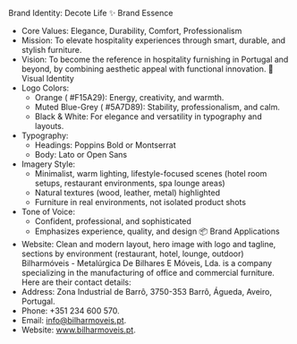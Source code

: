 Brand Identity: Decote Life
✨ Brand Essence
* Core Values: Elegance, Durability, Comfort, Professionalism
* Mission: To elevate hospitality experiences through smart, durable, and stylish furniture.
* Vision: To become the reference in hospitality furnishing in Portugal and beyond, by combining aesthetic appeal with functional innovation.
🎨 Visual Identity
* Logo Colors:
   * Orange (
#F15A29): Energy, creativity, and warmth.
   * Muted Blue-Grey (
#5A7D89): Stability, professionalism, and calm.
   * Black & White: For elegance and versatility in typography and layouts.
* Typography:
   * Headings: Poppins Bold or Montserrat
   * Body: Lato or Open Sans
* Imagery Style:
   * Minimalist, warm lighting, lifestyle-focused scenes (hotel room setups, restaurant environments, spa lounge areas)
   * Natural textures (wood, leather, metal) highlighted
   * Furniture in real environments, not isolated product shots
* Tone of Voice:
   * Confident, professional, and sophisticated
   * Emphasizes experience, quality, and design
📦 Brand Applications
* Website: Clean and modern layout, hero image with logo and tagline, sections by environment (restaurant, hotel, lounge, outdoor)
Bilharmóveis - Metalúrgica De Bilhares E Móveis, Lda. is a company specializing in the manufacturing of office and commercial furniture. Here are their contact details:
* Address: Zona Industrial de Barrô, 3750-353 Barrô, Águeda, Aveiro, Portugal. 
* Phone: +351 234 600 570. 
* Email: info@bilharmoveis.pt. 
* Website: www.bilharmoveis.pt. 